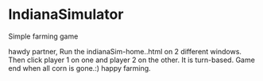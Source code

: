 # IndianaSimulator
Simple farming game

hawdy partner,
Run the indianaSim-home..html on 2 different windows. Then click player 1 on one and player 2 on the other.
It is turn-based. Game end when all corn is gone.:) happy farming. 

